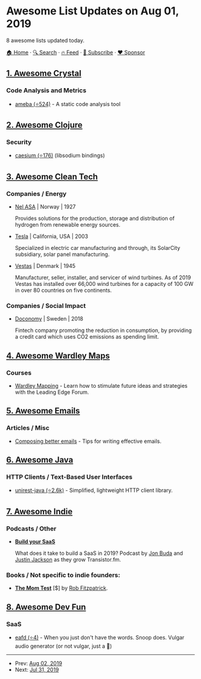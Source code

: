 # Awesome List Updates on Aug 01, 2019

8 awesome lists updated today.

[🏠 Home](/README.md) · [🔍 Search](https://www.trackawesomelist.com/search/) · [🔥 Feed](https://www.trackawesomelist.com/rss.xml) · [📮 Subscribe](https://trackawesomelist.us17.list-manage.com/subscribe?u=d2f0117aa829c83a63ec63c2f&id=36a103854c) · [❤️  Sponsor](https://github.com/sponsors/theowenyoung)



## [1. Awesome Crystal](/content/veelenga/awesome-crystal/README.md)

### Code Analysis and Metrics

*   [ameba (⭐524)](https://github.com/crystal-ameba/ameba) - A static code analysis tool

## [2. Awesome Clojure](/content/razum2um/awesome-clojure/README.md)

### Security

*   [caesium (⭐176)](https://github.com/lvh/caesium) (libsodium bindings)

## [3. Awesome Clean Tech](/content/nglgzz/awesome-clean-tech/README.md)

### Companies / Energy

*   [Nel ASA](https://nelhydrogen.com/) | Norway | 1927

    Provides solutions for the production, storage and distribution of hydrogen from renewable energy sources.
*   [Tesla](https://www.tesla.com/solarpanels) | California, USA | 2003

    Specialized in electric car manufacturing and through, its SolarCity subsidiary, solar panel manufacturing.
*   [Vestas](https://www.vestas.com/) | Denmark | 1945

    Manufacturer, seller, installer, and servicer of wind turbines. As of 2019 Vestas has installed over 66,000 wind turbines for a capacity of 100 GW in over 80 countries on five continents.

### Companies / Social Impact

*   [Doconomy](https://doconomy.com/) | Sweden | 2018

    Fintech company promoting the reduction in consumption, by providing a credit card which uses CO2 emissions as spending limit.

## [4. Awesome Wardley Maps](/content/wardley-maps-community/awesome-wardley-maps/README.md)

### Courses

*   [Wardley Mapping](https://learn.leadingedgeforum.com/p/wardley-mapping/?product_id=277424) - Learn how to stimulate future ideas and strategies with the Leading Edge Forum.

## [5. Awesome Emails](/content/jonathandion/awesome-emails/README.md)

### Articles / Misc

*   [Composing better emails](https://iridakos.com/how-to/2019/06/26/composing-better-emails.html) - Tips for writing effective emails.

## [6. Awesome Java](/content/akullpp/awesome-java/README.md)

### HTTP Clients / Text-Based User Interfaces

*   [unirest-java (⭐2.6k)](https://github.com/Kong/unirest-java) - Simplified, lightweight HTTP client library.

## [7. Awesome Indie](/content/mezod/awesome-indie/README.md)

### Podcasts / Other

*   **[Build your SaaS](https://saas.transistor.fm/)**

    What does it take to build a SaaS in 2019? Podcast by [Jon Buda](https://twitter.com/jonbuda) and [Justin Jackson](https://twitter.com/mijustin) as they grow Transistor.fm.

### Books / Not specific to indie founders:

*   **[The Mom Test](http://momtestbook.com/)** \[$] by [Rob Fitzpatrick](https://robfitz.com/).

## [8. Awesome Dev Fun](/content/mislavcimpersak/awesome-dev-fun/README.md)

### SaaS

*   [eafd (⭐4)](https://github.com/doesdev/eafd) - When you just don't have the words. Snoop does. Vulgar audio generator (or not vulgar, just a 🦃)

---

- Prev: [Aug 02, 2019](/content/2019/08/02/README.md)
- Next: [Jul 31, 2019](/content/2019/07/31/README.md)